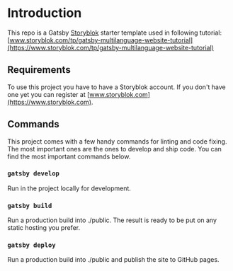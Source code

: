 # Introduction

This repo is a Gatsby [Storyblok](https://www.storyblok.com) starter template used in following tutorial:
[www.storyblok.com/tp/gatsby-multilanguage-website-tutorial](https://www.storyblok.com/tp/gatsby-multilanguage-website-tutorial)

## Requirements

To use this project you have to have a Storyblok account. If you don't have one yet you can register at [www.storyblok.com](https://www.storyblok.com).

## Commands

This project comes with a few handy commands for linting and code fixing. The most important ones are the ones to develop and ship code. You can find the most important commands below.

### `gatsby develop`
Run in the project locally for development.

### `gatsby build`
Run a production build into ./public. The result is ready to be put on any static hosting you prefer.

### `gatsby deploy`
Run a production build into ./public and publish the site to GitHub pages.
